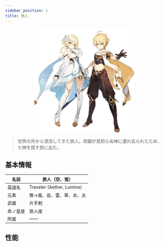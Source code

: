 ```yaml
---
sidebar_position: 1
title: 旅人
---
```

<div align="center"><img src='/img/characters/gacha/Traveler.webp' width="320" /></div>

> 世界の外から漂流してきた旅人。肉親が見知らぬ神に連れ去られたため、七神を探す旅に出た。

## 基本情報

|名前|旅人（空、蛍）|
|---|---|
|英語名|Traveler (Aether, Lumine) |
|元素|無→風、岩、雷、草、水、炎|
|武器|片手剣|
|命ノ星座|旅人座|
|所属|――|

## 性能


